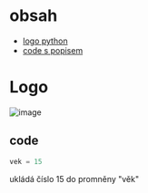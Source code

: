 # obsah
- [logo python](#Logo)
- [code s popisem](#code)
# Logo
![image](https://github.com/user-attachments/assets/b032bac3-7b1c-486b-b983-e98f97fdf29c)


## code
```python
vek = 15
```

ukládá číslo 15 do promněny "věk"

